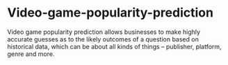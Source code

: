 # Video-game-popularity-prediction
Video game popularity prediction allows businesses to make highly accurate guesses as to the likely outcomes of a question based on historical data, which can be about all kinds of things – publisher, platform, genre and more.
